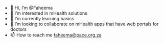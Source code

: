 - 👋 Hi, I’m @Faheema
- 👀 I’m interested in mHealth solutions
- 🌱 I’m currently learning basics 
- 💞️ I’m looking to collaborate on mHealth apps that have web portals for doctors 
- 📫 How to reach me faheema@pace.org.za

<!---
FaheemaElleM/FaheemaElleM is a ✨ special ✨ repository because its `README.md` (this file) appears on your GitHub profile.
You can click the Preview link to take a look at your changes.
--->
